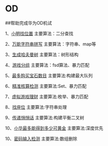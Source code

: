 # OD

##帮助完成华为OD机试

1、[小明找位置](https://github.com/LongTenga3372889/OD/blob/main/src/main/java/od/%E7%AC%AC%E4%B8%80%E9%A2%98/%E5%B0%8F%E6%98%8E%E6%89%BE%E4%BD%8D%E7%BD%AE.java)
主要算法：二分查找

2、[万能字符串拼写](https://github.com/LongTenga3372889/OD/blob/main/src/main/java/od/%E7%AC%AC%E4%BA%8C%E9%A2%98/%E4%B8%87%E8%83%BD%E5%AD%97%E7%AC%A6%E5%8D%95%E8%AF%8D%E6%8B%BC%E5%86%99.java)
主要算法：字符串、map等

3、[生成哈夫曼树](https://github.com/LongTenga3372889/OD/blob/main/src/main/java/od/%E7%AC%AC%E4%B8%89%E9%A2%98/%E7%94%9F%E6%88%90%E5%93%88%E5%A4%AB%E6%9B%BC%E6%A0%91.java)
主要算法：树形结构

4、[游戏分组](https://github.com/LongTenga3372889/OD/blob/main/src/main/java/od/%E7%AC%AC%E5%9B%9B%E9%A2%98/%E6%B8%B8%E6%88%8F%E5%88%86%E7%BB%84.java)
主要算法：fsd算法、暴力匹配

5、[最多购买宝石数目](https://github.com/LongTenga3372889/OD/blob/main/src/main/java/od/第五题/最大宝石购买.java)
主要算法:构建最大队列

6、[精准核算检测](https://github.com/LongTenga3372889/OD/blob/main/src/main/java/od/第六题/精准核算检测.java)
主要算法:Set、暴力匹配

7、[虚拟游戏理财](https://github.com/LongTenga3372889/OD/blob/main/src/main/java/od/第七题/虚拟理财游戏.java)
主要算法:枚举、暴力匹配

8、[找座位](https://github.com/LongTenga3372889/OD/blob/main/src/main/java/od/第八题/找座位.java)
主要算法:字符串处理

9、[传递悄悄话](https://github.com/LongTenga3372889/OD/blob/main/src/main/java/od/第九题/传递悄悄话.java)
主要算法:构建平衡二叉树

10、[小华最多能得到多少可黄金](https://github.com/LongTenga3372889/OD/blob/main/src/main/java/od/第十题/小华最多能得到多少克黄金.java)
主要算法:深度优先

10、[密码输入检测](https://github.com/LongTenga3372889/OD/blob/main/src/main/java/od/第十一题/密码输入检测.java)
主要算法:数组删除